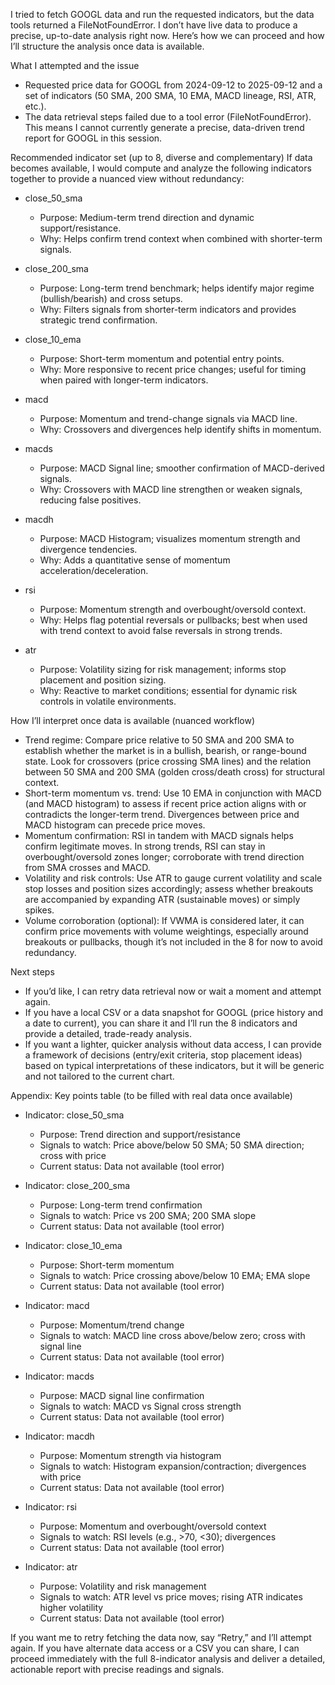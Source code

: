 I tried to fetch GOOGL data and run the requested indicators, but the data tools returned a FileNotFoundError. I don’t have live data to produce a precise, up-to-date analysis right now. Here’s how we can proceed and how I’ll structure the analysis once data is available.

What I attempted and the issue
- Requested price data for GOOGL from 2024-09-12 to 2025-09-12 and a set of indicators (50 SMA, 200 SMA, 10 EMA, MACD lineage, RSI, ATR, etc.).
- The data retrieval steps failed due to a tool error (FileNotFoundError). This means I cannot currently generate a precise, data-driven trend report for GOOGL in this session.

Recommended indicator set (up to 8, diverse and complementary)
If data becomes available, I would compute and analyze the following indicators together to provide a nuanced view without redundancy:

- close_50_sma
  - Purpose: Medium-term trend direction and dynamic support/resistance.
  - Why: Helps confirm trend context when combined with shorter-term signals.

- close_200_sma
  - Purpose: Long-term trend benchmark; helps identify major regime (bullish/bearish) and cross setups.
  - Why: Filters signals from shorter-term indicators and provides strategic trend confirmation.

- close_10_ema
  - Purpose: Short-term momentum and potential entry points.
  - Why: More responsive to recent price changes; useful for timing when paired with longer-term indicators.

- macd
  - Purpose: Momentum and trend-change signals via MACD line.
  - Why: Crossovers and divergences help identify shifts in momentum.

- macds
  - Purpose: MACD Signal line; smoother confirmation of MACD-derived signals.
  - Why: Crossovers with MACD line strengthen or weaken signals, reducing false positives.

- macdh
  - Purpose: MACD Histogram; visualizes momentum strength and divergence tendencies.
  - Why: Adds a quantitative sense of momentum acceleration/deceleration.

- rsi
  - Purpose: Momentum strength and overbought/oversold context.
  - Why: Helps flag potential reversals or pullbacks; best when used with trend context to avoid false reversals in strong trends.

- atr
  - Purpose: Volatility sizing for risk management; informs stop placement and position sizing.
  - Why: Reactive to market conditions; essential for dynamic risk controls in volatile environments.

How I’ll interpret once data is available (nuanced workflow)
- Trend regime: Compare price relative to 50 SMA and 200 SMA to establish whether the market is in a bullish, bearish, or range-bound state. Look for crossovers (price crossing SMA lines) and the relation between 50 SMA and 200 SMA (golden cross/death cross) for structural context.
- Short-term momentum vs. trend: Use 10 EMA in conjunction with MACD (and MACD histogram) to assess if recent price action aligns with or contradicts the longer-term trend. Divergences between price and MACD histogram can precede price moves.
- Momentum confirmation: RSI in tandem with MACD signals helps confirm legitimate moves. In strong trends, RSI can stay in overbought/oversold zones longer; corroborate with trend direction from SMA crosses and MACD.
- Volatility and risk controls: Use ATR to gauge current volatility and scale stop losses and position sizes accordingly; assess whether breakouts are accompanied by expanding ATR (sustainable moves) or simply spikes.
- Volume corroboration (optional): If VWMA is considered later, it can confirm price movements with volume weightings, especially around breakouts or pullbacks, though it’s not included in the 8 for now to avoid redundancy.

Next steps
- If you’d like, I can retry data retrieval now or wait a moment and attempt again.
- If you have a local CSV or a data snapshot for GOOGL (price history and a date to current), you can share it and I’ll run the 8 indicators and provide a detailed, trade-ready analysis.
- If you want a lighter, quicker analysis without data access, I can provide a framework of decisions (entry/exit criteria, stop placement ideas) based on typical interpretations of these indicators, but it will be generic and not tailored to the current chart.

Appendix: Key points table (to be filled with real data once available)
- Indicator: close_50_sma
  - Purpose: Trend direction and support/resistance
  - Signals to watch: Price above/below 50 SMA; 50 SMA direction; cross with price
  - Current status: Data not available (tool error)

- Indicator: close_200_sma
  - Purpose: Long-term trend confirmation
  - Signals to watch: Price vs 200 SMA; 200 SMA slope
  - Current status: Data not available (tool error)

- Indicator: close_10_ema
  - Purpose: Short-term momentum
  - Signals to watch: Price crossing above/below 10 EMA; EMA slope
  - Current status: Data not available (tool error)

- Indicator: macd
  - Purpose: Momentum/trend change
  - Signals to watch: MACD line cross above/below zero; cross with signal line
  - Current status: Data not available (tool error)

- Indicator: macds
  - Purpose: MACD signal line confirmation
  - Signals to watch: MACD vs Signal cross strength
  - Current status: Data not available (tool error)

- Indicator: macdh
  - Purpose: Momentum strength via histogram
  - Signals to watch: Histogram expansion/contraction; divergences with price
  - Current status: Data not available (tool error)

- Indicator: rsi
  - Purpose: Momentum and overbought/oversold context
  - Signals to watch: RSI levels (e.g., >70, <30); divergences
  - Current status: Data not available (tool error)

- Indicator: atr
  - Purpose: Volatility and risk management
  - Signals to watch: ATR level vs price moves; rising ATR indicates higher volatility
  - Current status: Data not available (tool error)

If you want me to retry fetching the data now, say “Retry,” and I’ll attempt again. If you have alternate data access or a CSV you can share, I can proceed immediately with the full 8-indicator analysis and deliver a detailed, actionable report with precise readings and signals.